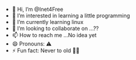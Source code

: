 - 👋 Hi, I’m @Inet4Free
- 👀 I’m interested in learning a little programming
- 🌱 I’m currently learning linux
- 💞️ I’m looking to collaborate on ...??
- 📫 How to reach me ...No idea yet
- 😄 Pronouns: ⚠️
- ⚡ Fun fact: Never to old 🤟🏼

<!---
Inet4Free/Inet4Free is a ✨ special ✨ repository because its `README.md` (this file) appears on your GitHub profile.
You can click the Preview link to take a look at your changes.
--->
